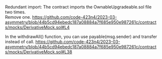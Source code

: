 
Redundant import: The contract imports the OwnableUpgradeable.sol file two times.  
Remove one.
https://github.com/code-423n4/2023-03-asymmetry/blob/44b5cd94ebedc187a08884a7f685e950e987261c/contracts/mocks/DerivativeMock.sol#L4

In the withdrawAll() function, you can use payable(msg.sender) and transfer instead of call.
https://github.com/code-423n4/2023-03-asymmetry/blob/44b5cd94ebedc187a08884a7f685e950e987261c/contracts/mocks/DerivativeMock.sol#L38